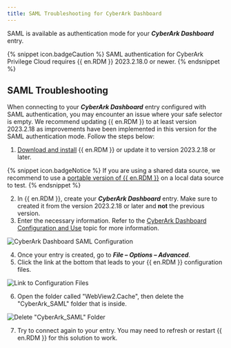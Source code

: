 ```yaml
---
title: SAML Troubleshooting for CyberArk Dashboard
---
```

SAML is available as authentication mode for your ***CyberArk Dashboard*** entry.

{% snippet icon.badgeCaution %}
SAML authentication for CyberArk Privilege Cloud requires {{ en.RDM }} 2023.2.18.0 or newer.
{% endsnippet %}

## SAML Troubleshooting

When connecting to your ***CyberArk Dashboard*** entry configured with SAML authentication, you may encounter an issue where your safe selector is empty. We recommend updating {{ en.RDM }} to at least version 2023.2.18 as improvements have been implemented in this version for the SAML authentication mode. Follow the steps below:
1. [Download and install](https://devolutions.net/remote-desktop-manager) {{ en.RDM }} or update it to version 2023.2.18 or later.

{% snippet icon.badgeNotice %}
If you are using a shared data source, we recommend to use a [portable version of {{ en.RDM }}](/rdm/windows/installation/client/portable-usb/) on a local data source to test.
{% endsnippet %}

2. In {{ en.RDM }}, create your ***CyberArk Dashboard*** entry. Make sure to created it from the version 2023.2.18 or later and **not** the previous version.
1. Enter the necessary information. Refer to the [CyberArk Dashboard Configuration and Use](/kb/remote-desktop-manager/how-to-articles/cyberark-dashboard-configuration/) topic for more information.

![CyberArk Dashboard SAML Configuration](https://webdevolutions.azureedge.net/docs/en/kb/KB2167.png)

4. Once your entry is created, go to ***File – Options – Advanced***.
1. Click the link at the bottom that leads to your {{ en.RDM }} configuration files.

![Link to Configuration Files](https://webdevolutions.azureedge.net/docs/en/kb/KB2168.png)

6. Open the folder called "WebView2.Cache", then delete the "CyberArk_SAML" folder that is inside.

![Delete "CyberArk_SAML" Folder](https://webdevolutions.azureedge.net/docs/en/kb/KB2169.png)

7. Try to connect again to your entry. You may need to refresh or restart {{ en.RDM }} for this solution to work.
